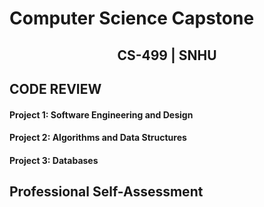 # Computer Science Capstone
  
## <center>CS-499 | SNHU</center>

## CODE REVIEW
#### Project 1: Software Engineering and Design
#### Project 2: Algorithms and Data Structures
#### Project 3: Databases
## Professional Self-Assessment
